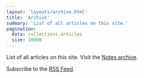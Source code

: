 ```yaml
---
layout: 'layouts/archive.html'
title: 'Archive'
summary: 'List of all articles on this site.'
pagination:
  data: collections.articles
  size: 10000
---
```

List of all articles on this site. Visit the [Notes archive](/archive/notes/).

Subscribe to the [RSS Feed](/blog/feed.xml).

